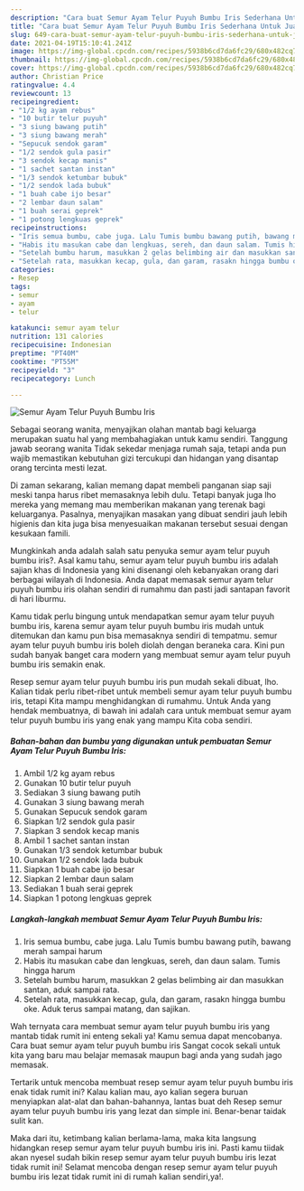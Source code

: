 ```yaml
---
description: "Cara buat Semur Ayam Telur Puyuh Bumbu Iris Sederhana Untuk Jualan"
title: "Cara buat Semur Ayam Telur Puyuh Bumbu Iris Sederhana Untuk Jualan"
slug: 649-cara-buat-semur-ayam-telur-puyuh-bumbu-iris-sederhana-untuk-jualan
date: 2021-04-19T15:10:41.241Z
image: https://img-global.cpcdn.com/recipes/5938b6cd7da6fc29/680x482cq70/semur-ayam-telur-puyuh-bumbu-iris-foto-resep-utama.jpg
thumbnail: https://img-global.cpcdn.com/recipes/5938b6cd7da6fc29/680x482cq70/semur-ayam-telur-puyuh-bumbu-iris-foto-resep-utama.jpg
cover: https://img-global.cpcdn.com/recipes/5938b6cd7da6fc29/680x482cq70/semur-ayam-telur-puyuh-bumbu-iris-foto-resep-utama.jpg
author: Christian Price
ratingvalue: 4.4
reviewcount: 13
recipeingredient:
- "1/2 kg ayam rebus"
- "10 butir telur puyuh"
- "3 siung bawang putih"
- "3 siung bawang merah"
- "Sepucuk sendok garam"
- "1/2 sendok gula pasir"
- "3 sendok kecap manis"
- "1 sachet santan instan"
- "1/3 sendok ketumbar bubuk"
- "1/2 sendok lada bubuk"
- "1 buah cabe ijo besar"
- "2 lembar daun salam"
- "1 buah serai geprek"
- "1 potong lengkuas geprek"
recipeinstructions:
- "Iris semua bumbu, cabe juga. Lalu Tumis bumbu bawang putih, bawang merah sampai harum"
- "Habis itu masukan cabe dan lengkuas, sereh, dan daun salam. Tumis hingga harum"
- "Setelah bumbu harum, masukkan 2 gelas belimbing air dan masukkan santan, aduk sampai rata."
- "Setelah rata, masukkan kecap, gula, dan garam, rasakn hingga bumbu oke. Aduk terus sampai matang, dan sajikan."
categories:
- Resep
tags:
- semur
- ayam
- telur

katakunci: semur ayam telur 
nutrition: 131 calories
recipecuisine: Indonesian
preptime: "PT40M"
cooktime: "PT55M"
recipeyield: "3"
recipecategory: Lunch

---
```



![Semur Ayam Telur Puyuh Bumbu Iris](https://img-global.cpcdn.com/recipes/5938b6cd7da6fc29/680x482cq70/semur-ayam-telur-puyuh-bumbu-iris-foto-resep-utama.jpg)

Sebagai seorang wanita, menyajikan olahan mantab bagi keluarga merupakan suatu hal yang membahagiakan untuk kamu sendiri. Tanggung jawab seorang  wanita Tidak sekedar menjaga rumah saja, tetapi anda pun wajib memastikan kebutuhan gizi tercukupi dan hidangan yang disantap orang tercinta mesti lezat.

Di zaman  sekarang, kalian memang dapat membeli panganan siap saji meski tanpa harus ribet memasaknya lebih dulu. Tetapi banyak juga lho mereka yang memang mau memberikan makanan yang terenak bagi keluarganya. Pasalnya, menyajikan masakan yang dibuat sendiri jauh lebih higienis dan kita juga bisa menyesuaikan makanan tersebut sesuai dengan kesukaan famili. 



Mungkinkah anda adalah salah satu penyuka semur ayam telur puyuh bumbu iris?. Asal kamu tahu, semur ayam telur puyuh bumbu iris adalah sajian khas di Indonesia yang kini disenangi oleh kebanyakan orang dari berbagai wilayah di Indonesia. Anda dapat memasak semur ayam telur puyuh bumbu iris olahan sendiri di rumahmu dan pasti jadi santapan favorit di hari liburmu.

Kamu tidak perlu bingung untuk mendapatkan semur ayam telur puyuh bumbu iris, karena semur ayam telur puyuh bumbu iris mudah untuk ditemukan dan kamu pun bisa memasaknya sendiri di tempatmu. semur ayam telur puyuh bumbu iris boleh diolah dengan beraneka cara. Kini pun sudah banyak banget cara modern yang membuat semur ayam telur puyuh bumbu iris semakin enak.

Resep semur ayam telur puyuh bumbu iris pun mudah sekali dibuat, lho. Kalian tidak perlu ribet-ribet untuk membeli semur ayam telur puyuh bumbu iris, tetapi Kita mampu menghidangkan di rumahmu. Untuk Anda yang hendak membuatnya, di bawah ini adalah cara untuk membuat semur ayam telur puyuh bumbu iris yang enak yang mampu Kita coba sendiri.

<!--inarticleads1-->

##### Bahan-bahan dan bumbu yang digunakan untuk pembuatan Semur Ayam Telur Puyuh Bumbu Iris:

1. Ambil 1/2 kg ayam rebus
1. Gunakan 10 butir telur puyuh
1. Sediakan 3 siung bawang putih
1. Gunakan 3 siung bawang merah
1. Gunakan Sepucuk sendok garam
1. Siapkan 1/2 sendok gula pasir
1. Siapkan 3 sendok kecap manis
1. Ambil 1 sachet santan instan
1. Gunakan 1/3 sendok ketumbar bubuk
1. Gunakan 1/2 sendok lada bubuk
1. Siapkan 1 buah cabe ijo besar
1. Siapkan 2 lembar daun salam
1. Sediakan 1 buah serai geprek
1. Siapkan 1 potong lengkuas geprek




<!--inarticleads2-->

##### Langkah-langkah membuat Semur Ayam Telur Puyuh Bumbu Iris:

1. Iris semua bumbu, cabe juga. Lalu Tumis bumbu bawang putih, bawang merah sampai harum
1. Habis itu masukan cabe dan lengkuas, sereh, dan daun salam. Tumis hingga harum
1. Setelah bumbu harum, masukkan 2 gelas belimbing air dan masukkan santan, aduk sampai rata.
1. Setelah rata, masukkan kecap, gula, dan garam, rasakn hingga bumbu oke. Aduk terus sampai matang, dan sajikan.




Wah ternyata cara membuat semur ayam telur puyuh bumbu iris yang mantab tidak rumit ini enteng sekali ya! Kamu semua dapat mencobanya. Cara buat semur ayam telur puyuh bumbu iris Sangat cocok sekali untuk kita yang baru mau belajar memasak maupun bagi anda yang sudah jago memasak.

Tertarik untuk mencoba membuat resep semur ayam telur puyuh bumbu iris enak tidak rumit ini? Kalau kalian mau, ayo kalian segera buruan menyiapkan alat-alat dan bahan-bahannya, lantas buat deh Resep semur ayam telur puyuh bumbu iris yang lezat dan simple ini. Benar-benar taidak sulit kan. 

Maka dari itu, ketimbang kalian berlama-lama, maka kita langsung hidangkan resep semur ayam telur puyuh bumbu iris ini. Pasti kamu tiidak akan nyesel sudah bikin resep semur ayam telur puyuh bumbu iris lezat tidak rumit ini! Selamat mencoba dengan resep semur ayam telur puyuh bumbu iris lezat tidak rumit ini di rumah kalian sendiri,ya!.

